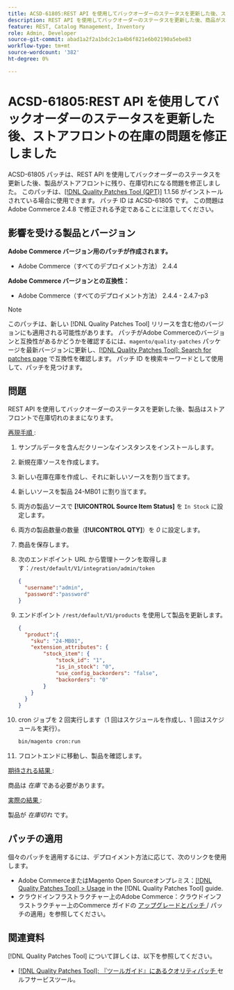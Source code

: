 ```yaml
---
title: ACSD-61805:REST API を使用してバックオーダーのステータスを更新した後、ストアフロントの在庫の問題を修正しました
description: REST API を使用してバックオーダーのステータスを更新した後、商品がストアフロントで在庫切れのままになるAdobe Commerceの問題を修正するために、ACSD-61805 パッチを適用します
feature: REST, Catalog Management, Inventory
role: Admin, Developer
source-git-commit: abad1a2f2a1bdc2c1a4b6f821e6b02190a5ebe83
workflow-type: tm+mt
source-wordcount: '382'
ht-degree: 0%

---
```



# ACSD-61805:REST API を使用してバックオーダーのステータスを更新した後、ストアフロントの在庫の問題を修正しました

ACSD-61805 パッチは、REST API を使用してバックオーダーのステータスを更新した後、製品がストアフロントに残り、在庫切れになる問題を修正しました。 このパッチは、[[!DNL Quality Patches Tool (QPT)]](/help/tools/quality-patches-tool/quality-patches-tool-to-self-serve-quality-patches.md) 1.1.56 がインストールされている場合に使用できます。 パッチ ID は ACSD-61805 です。 この問題はAdobe Commerce 2.4.8 で修正される予定であることに注意してください。

## 影響を受ける製品とバージョン

**Adobe Commerce バージョン用のパッチが作成されます。**

* Adobe Commerce（すべてのデプロイメント方法） 2.4.4

**Adobe Commerce バージョンとの互換性：**

* Adobe Commerce（すべてのデプロイメント方法） 2.4.4 - 2.4.7-p3

>[!NOTE]
>
>このパッチは、新しい [!DNL Quality Patches Tool] リリースを含む他のバージョンにも適用される可能性があります。 パッチがAdobe Commerceのバージョンと互換性があるかどうかを確認するには、`magento/quality-patches` パッケージを最新バージョンに更新し、[[!DNL Quality Patches Tool]: Search for patches page](https://experienceleague.adobe.com/tools/commerce-quality-patches/index.html?lang=ja) で互換性を確認します。 パッチ ID を検索キーワードとして使用して、パッチを見つけます。

## 問題

REST API を使用してバックオーダーのステータスを更新した後、製品はストアフロントで在庫切れのままになります。

<u> 再現手順 </u>:

1. サンプルデータを含んだクリーンなインスタンスをインストールします。
1. 新規在庫ソースを作成します。
1. 新しい在庫在庫を作成し、それに新しいソースを割り当てます。
1. 新しいソースを製品 24-MB01 に割り当てます。
1. 両方の製品ソースで **[!UICONTROL Source Item Status]** を `In Stock` に設定します。
1. 両方の製品数量の数量（**[!UICONTROL QTY]**）を *0* に設定します。
1. 商品を保存します。
1. 次のエンドポイント URL から管理トークンを取得します：`/rest/default/V1/integration/admin/token`

   ```json
   {
     "username":"admin", 
     "password":"password" 
   }
   ```

1. エンドポイント `/rest/default/V1/products` を使用して製品を更新します。

   ```json
   {
     "product":{
       "sku": "24-MB01",
       "extension_attributes": {
           "stock_item": {
               "stock_id": "1",
               "is_in_stock": "0",
               "use_config_backorders": "false",
               "backorders": "0"
           }
       }
     }
   }
   ```

1. cron ジョブを 2 回実行します（1 回はスケジュールを作成し、1 回はスケジュールを実行）。

   ```bash
   bin/magento cron:run
   ```

1. フロントエンドに移動し、製品を確認します。

<u> 期待される結果 </u>:

商品は *在庫* である必要があります。

<u> 実際の結果 </u>:

製品が *在庫切れ* です。

## パッチの適用

個々のパッチを適用するには、デプロイメント方法に応じて、次のリンクを使用します。

* Adobe CommerceまたはMagento Open Sourceオンプレミス：[[!DNL Quality Patches Tool] > Usage](/help/tools/quality-patches-tool/usage.md) in the [!DNL Quality Patches Tool] guide.
* クラウドインフラストラクチャー上のAdobe Commerce：クラウドインフラストラクチャー上のCommerce ガイドの [ アップグレードとパッチ ](https://experienceleague.adobe.com/docs/commerce-cloud-service/user-guide/develop/upgrade/apply-patches.html?lang=ja)/ パッチの適用」を参照してください。

## 関連資料

[!DNL Quality Patches Tool] について詳しくは、以下を参照してください。

* [[!DNL Quality Patches Tool]: 『ツールガイド』にあるクオリティパッチ ](/help/tools/quality-patches-tool/quality-patches-tool-to-self-serve-quality-patches.md) セルフサービスツール。
